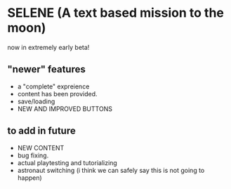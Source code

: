 # SELENE (A text based mission to the moon)
now in extremely early beta!

## "newer" features

- a "complete" expreience
- content has been provided.
- save/loading
- NEW AND IMPROVED BUTTONS

## to add in future


- NEW CONTENT
- bug fixing.
- actual playtesting and tutorializing
- astronaut switching (i think we can safely say this is not going to happen)